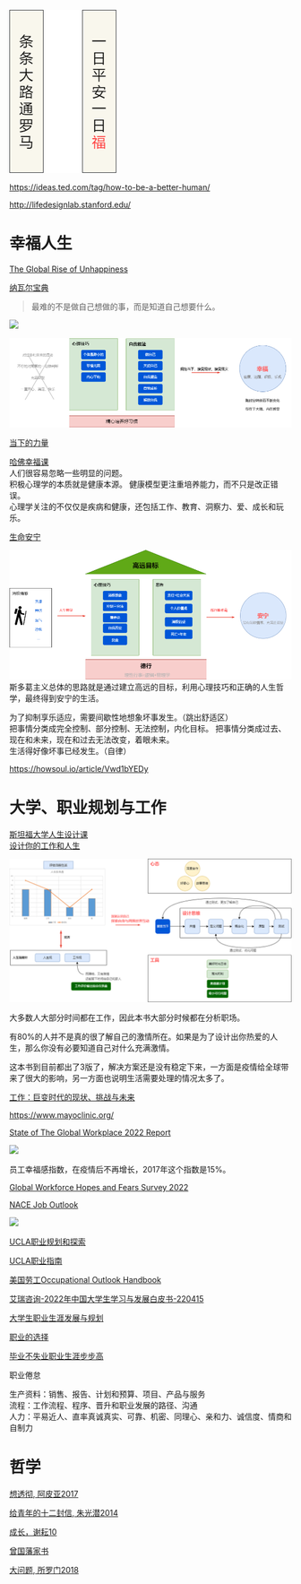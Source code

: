 ![](image/happy.drawio.png)

https://ideas.ted.com/tag/how-to-be-a-better-human/

http://lifedesignlab.stanford.edu/
  

# 幸福人生

[The Global Rise of Unhappiness](https://news.gallup.com/opinion/gallup/401216/global-rise-unhappiness.aspx)

[纳瓦尔宝典](https://book.douban.com/subject/35876121/)  

> 最难的不是做自己想做的事，而是知道自己想要什么。

![](https://img2022.cnblogs.com/blog/575577/202206/575577-20220615215712410-1476070724.png)

![](image/happy2.drawio.png)

[当下的力量]()



[哈佛幸福课]()  
人们很容易忽略一些明显的问题。  
积极心理学的本质就是健康本源。
健康模型更注重培养能力，而不只是改正错误。  
心理学关注的不仅仅是疾病和健康，还包括工作、教育、洞察力、爱、成长和玩乐。  

[生命安宁](https://book.douban.com/subject/24732489/)  

![](image/stoic.drawio.png)
斯多葛主义总体的思路就是通过建立高远的目标，利用心理技巧和正确的人生哲学，最终得到安宁的生活。  
  
为了抑制享乐适应，需要间歇性地想象坏事发生。（跳出舒适区）  
把事情分类成完全控制、部分控制、无法控制，内化目标。
把事情分类成过去、现在和未来，现在和过去无法改变，着眼未来。  
生活得好像坏事已经发生。（自律）

https://howsoul.io/article/Vwd1bYEDy

# 大学、职业规划与工作


[斯坦福大学人生设计课](https://book.douban.com/subject/27601926/)   
[设计你的工作和人生](https://book.douban.com/subject/35578313/)

![](image/design-life.drawio.png)

大多数人大部分时间都在工作，因此本书大部分时候都在分析职场。  

有80%的人并不是真的很了解自己的激情所在。如果是为了设计出你热爱的人生，那么你没有必要知道自己对什么充满激情。  

这本书到目前都出了3版了，解决方案还是没有稳定下来，一方面是疫情给全球带来了很大的影响，另一方面也说明生活需要处理的情况太多了。  

[工作：巨变时代的现状、挑战与未来](https://book.douban.com/subject/35686239/)



https://www.mayoclinic.org/

[State of The Global Workplace 2022 Report](https://bluesyemre.com/2022/07/05/state-of-the-global-workplace-2022-report/)

![](https://assets.weforum.org/editor/qyN-aPhfWQfeEdrMGWvR9_x2LTuBMLIgyc8ifrNT_hI.png)

员工幸福感指数，在疫情后不再增长，2017年这个指数是15%。  

[Global Workforce Hopes and Fears Survey 2022](https://www.pwc.com/gx/en/hopes-and-fears/downloads/global-workforce-hopes-and-fears-survey-2022-v2.pdf)

[NACE Job Outlook](https://www.naceweb.org/talent-acquisition/trends-and-predictions/future-forward-key-issues-and-recommendations-for-success-in-2022/)

![](https://www.naceweb.org/uploadedImages/images/2022/chart/Figure-1-Attributes-employers-seek-on-a-candidates-resume-961x600.png)

[UCLA职业规划和探索](https://career.ucla.edu/undergrad/career-planning-and-exploration)

[UCLA职业指南](https://career.ucla.edu/file/ba8f1de4-c80d-4ccb-90c3-ad8c91a604e3)

[美国劳工Occupational Outlook Handbook](https://www.bls.gov/ooh/)

[艾瑞咨询-2022年中国大学生学习与发展白皮书-220415](https://pdf.dfcfw.com/pdf/H3_AP202204151559406158_1.pdf?1650033123000.pdf)

[大学生职业生涯发展与规划]()

[职业的选择]()

[毕业不失业职业生涯步步高]()

职业倦怠

生产资料：销售、报告、计划和预算、项目、产品与服务  
流程：工作流程、程序、晋升和职业发展的路径、沟通  
人力：平易近人、直率真诚真实、可靠、机密、同理心、亲和力、诚信度、情商和自制力  



# 哲学

[想透彻, 阿皮亚2017](https://book.douban.com/subject/27167590/)

[给青年的十二封信, 朱光潜2014](https://book.douban.com/subject/26253561/)

[成长，谢耘10](https://book.douban.com/subject/4812990/)

[曾国藩家书](https://book.douban.com/subject/26826152/)

[大问题, 所罗门2018](https://book.douban.com/subject/30176572/)